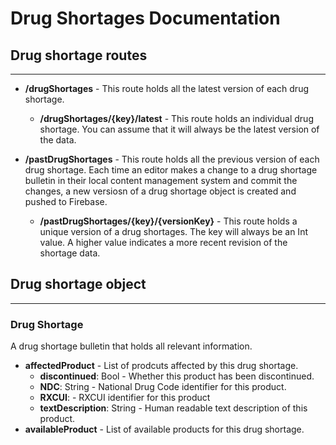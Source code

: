 # Drug Shortages Documentation

## Drug shortage routes
---

* **/drugShortages** - This route holds all the latest version of each drug shortage.
  * **/drugShortages/{key}/latest** - This route holds an individual drug shortage. You can assume that it will always be the latest version of the data. 


* **/pastDrugShortages** - This route holds all the previous version of each drug shortage. Each time an editor makes a change to a drug shortage bulletin in their local content management system and commit the changes, a new versiosn of a drug shortage object is created and pushed to Firebase.
  * **/pastDrugShortages/{key}/{versionKey}** - This route holds a unique version of a drug shortages. The key will always be an Int value. A higher value indicates a more recent revision of the shortage data.
  
## Drug shortage object
---
### Drug Shortage
A drug shortage bulletin that holds all relevant information.
* **affectedProduct** - List of prodcuts affected by this drug shortage.
  * **discontinued**: Bool - Whether this product has been discontinued.
  * **NDC**: String - National Drug Code identifier for this product. 
  * **RXCUI**: - RXCUI identifier for this product
  * **textDescription**: String - Human readable text description of this product.
* **availableProduct** - List of available products for this drug shortage.

  

  


